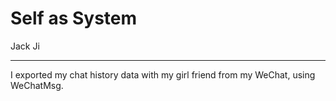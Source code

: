 # Self as System
Jack Ji
___
I exported my chat history data with my girl friend from my WeChat, using WeChatMsg.